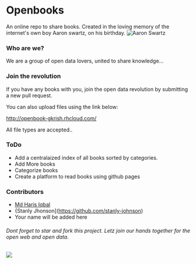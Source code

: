 # Openbooks
An online repo to share books. Created in the loving memory of the internet's own boy Aaron swartz, on his birthday.
![Aaron Swartz](http://i.imgur.com/gSoXS2q.jpg)
### Who are we?
We are a group of open data lovers, united to share knowledge...
### Join the revolution
If you have any books with you, join the open data revolution by submitting a new pull request. 

You can also upload files using the link below:

http://openbook-gkrish.rhcloud.com/

All file types are accepted..
### ToDo
*  Add a centralaized index of all books sorted by categories.
*  Add More books
*  Categorize books
*  Create a platform to read books using github pages


### Contributors
* [Md Haris Iqbal](https://github.com/harisphnx)
* {Stanly Jhonson](https://github.com/stanly-johnson)
* Your name will be added here

###### Dont forget to star and fork this project. Letz join our hands together for the open web and open data.
![](https://i.creativecommons.org/l/by-nc/4.0/88x31.png)

